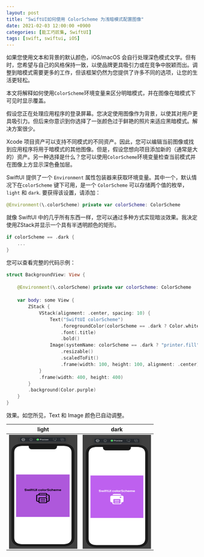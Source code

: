 ```yaml
---
layout: post
title: "SwiftUI如何使用 ColorScheme 为浅暗模式配置图像"
date: 2021-02-03 12:00:00 +0900
categories: [能工巧匠集, SwiftUI]
tags: [swift, swiftui, iOS]
---
```



如果您使用文本和背景的默认颜色，iOS/macOS 会自行处理深色模式文学。但有时，您希望与自己的风格保持一致，以使品牌更具吸引力或在竞争中脱颖而出。调整到暗模式需要更多的工作，但该框架仍然为您提供了许多不同的选项，让您的生活更轻松。

本文将解释如何使用`ColorScheme`环境变量来区分明暗模式，并在图像在暗模式下可见时显示覆盖。

假设您正在处理应用程序的登录屏幕。您决定使用图像作为背景，以使其对用户更具吸引力。但后来你意识到你选择了一张颜色过于鲜艳的照片来适应黑暗模式。解决方案很少。

Xcode 项目资产可以支持不同模式的不同资产。因此，您可以编辑当前图像或找到应用程序将用于暗模式的其他图像。但是，假设您想向项目添加新的（通常是大的）资产。另一种选择是什么？您可以使用`ColorScheme`环境变量检查当前模式并在图像上方显示深色叠加层。

SwiftUI 提供了一个 `Environment` 属性包装器来获取环境变量。其中一个，默认情况下在`colorScheme` 键下可用，是一个 `ColorScheme` 可以存储两个值的枚举，`light` 和 `dark`. 要获得该设置，请添加：

```swift
@Environment(\.colorScheme) private var colorScheme: ColorScheme
```


就像 SwiftUI 中的几乎所有东西一样，您可以通过多种方式实现暗淡效果。我决定使用ZStack并显示一个具有半透明颜色的矩形。

```swift
if colorScheme == .dark {
    ...
}
```


您可以查看完整的代码示例：

```swift
struct BackgroundView: View {
    
    @Environment(\.colorScheme) private var colorScheme: ColorScheme
    
    var body: some View {
        ZStack {
            VStack(alignment: .center, spacing: 10) {
                Text("SwiftUI colorScheme")
                    .foregroundColor(colorScheme == .dark ? Color.white : .black)
                    .font(.title)
                    .bold()
                Image(systemName: colorScheme == .dark ? "printer.fill" : "printer")
                    .resizable()
                    .scaledToFit()
                    .frame(width: 100, height: 100, alignment: .center)
            }
            .frame(width: 400, height: 400)
        }
        .background(Color.purple)
    }
}
```


效果。如您所见，Text 和 Image 颜色已自动调整。

| **light** | **dark** | 
| :------------: | :------------: |
| <img align="center" src="/assets/images/2020/SwiftUI-ColorScheme/ColorScheme_Light.png" width=180 height=300> | <img align="center" src="/assets/images/2020/SwiftUI-ColorScheme/ColorScheme_Dark.png" width=180 height=300> |